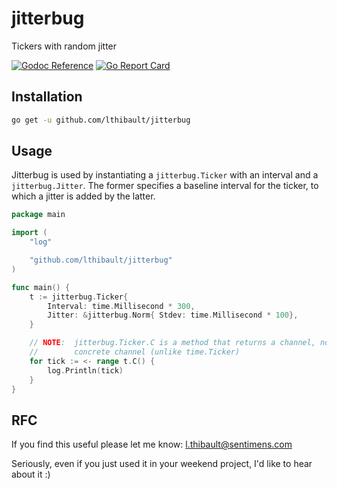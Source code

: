 # jitterbug

Tickers with random jitter

[![Godoc Reference](https://img.shields.io/badge/godoc-reference-blue.svg?style=flat-square)](https://godoc.org/github.com/lthibault/jitterbug)
[![Go Report Card](https://goreportcard.com/badge/github.com/SentimensRG/ctx?style=flat-square)](https://goreportcard.com/report/github.com/lthibault/jitterbug)

## Installation

```bash
go get -u github.com/lthibault/jitterbug
```

## Usage

Jitterbug is used by instantiating a `jitterbug.Ticker` with an interval and a
`jitterbug.Jitter`.  The former specifies a baseline interval for the ticker,
to which a jitter is added by the latter.

```go
package main

import (
    "log"

    "github.com/lthibault/jitterbug"
)

func main() {
    t := jitterbug.Ticker{
        Interval: time.Millisecond * 300,
        Jitter: &jitterbug.Norm{ Stdev: time.Millisecond * 100},
    }

    // NOTE:  jitterbug.Ticker.C is a method that returns a channel, not a
    //        concrete channel (unlike time.Ticker)
    for tick := <- range t.C() {
        log.Println(tick)
    }
}

```

## RFC

If you find this useful please let me know:  <l.thibault@sentimens.com>

Seriously, even if you just used it in your weekend project, I'd like to hear
about it :)

